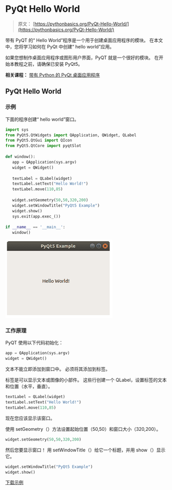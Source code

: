 # PyQt Hello World

> 原文： [https://pythonbasics.org/PyQt-Hello-World/](https://pythonbasics.org/PyQt-Hello-World/)

带有 PyQT 的“ Hello World”程序是一个用于创建桌面应用程序的模块。 在本文中，您将学习如何在 PyQt 中创建“ hello world”应用。

如果您想制作桌面应用程序或图形用户界面，PyQT 就是一个很好的模块。
在开始本教程之前，请确保已安装 PyQt5。

**相关课程：**
[带有 Python 的 PyQt 桌面应用程序](https://gum.co/pysqtsamples)

## PyQt Hello World

### 示例

下面的程序创建“ hello world”窗口。

```py
import sys
from PyQt5.QtWidgets import QApplication, QWidget, QLabel
from PyQt5.QtGui import QIcon
from PyQt5.QtCore import pyqtSlot

def window():
   app = QApplication(sys.argv)
   widget = QWidget()

   textLabel = QLabel(widget)
   textLabel.setText("Hello World!")
   textLabel.move(110,85)

   widget.setGeometry(50,50,320,200)
   widget.setWindowTitle("PyQt5 Example")
   widget.show()
   sys.exit(app.exec_())

if __name__ == '__main__':
   window()

```

![PyQt hello world](img/b3fa1d153d4b7e9a55395cddbe9c8c0a.jpg)

### 工作原理

PyQT 使用以下代码初始化：

```py
app = QApplication(sys.argv)
widget = QWidget()

```

文本不能立即添加到窗口中。 必须将其添加到标签。

标签是可以显示文本或图像的小部件。 这些行创建一个 QLabel，设置标签的文本和位置（水平，垂直）。

```py
textLabel = QLabel(widget)
textLabel.setText("Hello World!")
textLabel.move(110,85)

```

现在您应该显示该窗口。

使用 setGeometry（）方法设置起始位置（50,50）和窗口大小（320,200）。

```py
widget.setGeometry(50,50,320,200)

```

然后您要显示窗口！ 用 setWindowTitle（）给它一个标题，并用 show（）显示它。

```py
widget.setWindowTitle("PyQt5 Example")
widget.show()

```

[下载示例](https://gum.co/pysqtsamples)